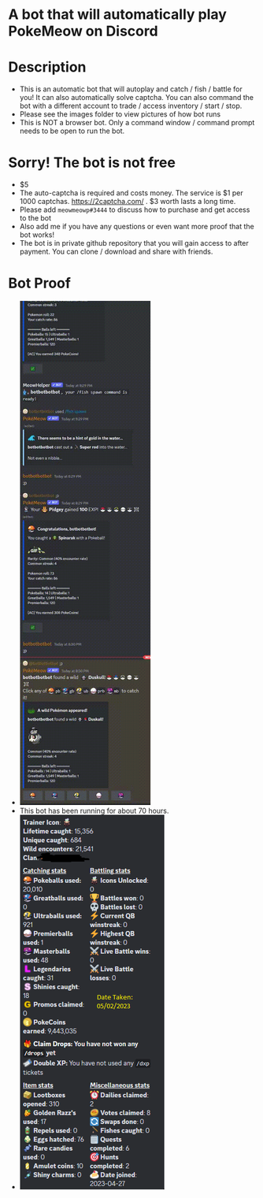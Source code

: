 # A bot that will automatically play PokeMeow on Discord

# Description

* This is an automatic bot that will autoplay and catch / fish / battle for you! It can also automatically solve captcha. You can also command the bot with a different account to trade / access inventory / start / stop. 
* Please see the images folder to view pictures of how bot runs
* This is NOT a browser bot. Only a command window / command prompt needs to be open to run the bot. 

# Sorry! The bot is not free

* $5
* The auto-captcha is required and costs money. The service is $1 per 1000 captchas. https://2captcha.com/ . $3 worth lasts a long time.
* Please add ```meowmeowp#3444``` to discuss how to purchase and get access to the bot
* Also add me if you have any questions or even want more proof that the bot works! 
* The bot is in private github repository that you will gain access to after payment. You can clone / download and share with friends.


# Bot Proof

* ![alt text](./images/BotActions.gif)
* This bot has been running for about 70 hours. 
* ![alt text](./images/StatsExample.png)
